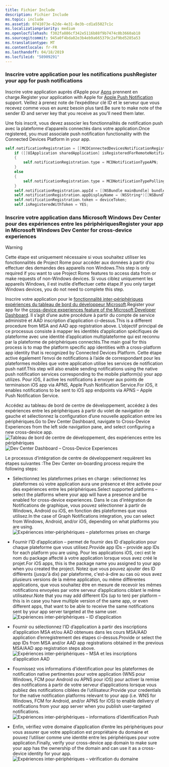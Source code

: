 ```yaml
---
title: Fichier Include
description: Fichier Include
ms.topic: include
ms.assetid: 0741073e-62de-4e31-8e3b-cd1a55027c1c
ms.localizationpriority: medium
ms.openlocfilehash: f302fa886cf342e5116b88f9b7474c0b3660ab18
ms.sourcegitcommit: 945a0f4bda02e3b4eb9a665379c2af9bd5285a53
ms.translationtype: MT
ms.contentlocale: fr-FR
ms.lasthandoff: 04/18/2019
ms.locfileid: "58909291"
---
```

### <a name="register-your-app-for-push-notifications"></a><span data-ttu-id="90b70-103">Inscrire votre application pour les notifications push</span><span class="sxs-lookup"><span data-stu-id="90b70-103">Register your app for push notifications</span></span>

<span data-ttu-id="90b70-104">Inscrire votre application auprès d’Apple pour [Apns](https://developer.apple.com/notifications/) prennent en charge.</span><span class="sxs-lookup"><span data-stu-id="90b70-104">Register your application with Apple for [Apple Push Notification](https://developer.apple.com/notifications/) support.</span></span> <span data-ttu-id="90b70-105">Veillez à prenez note de l’expéditeur clé ID et le serveur que vous recevez comme vous en aurez besoin plus tard.</span><span class="sxs-lookup"><span data-stu-id="90b70-105">Be sure to make note of the sender ID and server key that you receive as you'll need them later.</span></span>

<span data-ttu-id="90b70-106">Une fois inscrit, vous devez associer les fonctionnalités de notification push avec la plateforme d’appareils connectés dans votre application.</span><span class="sxs-lookup"><span data-stu-id="90b70-106">Once registered, you must associate push notification functionality with the Connected Devices Platform in your app.</span></span>

```ObjectiveC
self.notificationRegistration = [[MCDConnectedDevicesNotificationRegistration alloc] init];
    if ([[UIApplication sharedApplication] isRegisteredForRemoteNotifications])
    {
        self.notificationRegistration.type = MCDNotificationTypeAPN;
    }
    else
    {
        self.notificationRegistration.type = MCDNotificationTypePolling;
    }
    self.notificationRegistration.appId = [[NSBundle mainBundle] bundleIdentifier];
    self.notificationRegistration.appDisplayName = (NSString*)[[NSBundle mainBundle] objectForInfoDictionaryKey:@"CFBundleDisplayName"];
    self.notificationRegistration.token = deviceToken;
    self.isRegisteredWithToken = YES;
```

### <a name="register-your-app-in-microsoft-windows-dev-center-for-cross-device-experiences"></a><span data-ttu-id="90b70-107">Inscrire votre application dans Microsoft Windows Dev Center pour des expériences entre les périphériques</span><span class="sxs-lookup"><span data-stu-id="90b70-107">Register your app in Microsoft Windows Dev Center for cross-device experiences</span></span>

> [!WARNING]
> <span data-ttu-id="90b70-108">Cette étape est uniquement nécessaire si vous souhaitez utiliser les fonctionnalités de Project Rome pour accéder aux données à partir d’ou effectuer des demandes des appareils non Windows.</span><span class="sxs-lookup"><span data-stu-id="90b70-108">This step is only required if you want to use Project Rome features to access data from or make requests of non-Windows devices.</span></span> <span data-ttu-id="90b70-109">Si vous ciblez uniquement les appareils Windows, il est inutile d’effectuer cette étape.</span><span class="sxs-lookup"><span data-stu-id="90b70-109">If you only target Windows devices, you do not need to complete this step.</span></span>

<span data-ttu-id="90b70-110">Inscrire votre application pour le [fonctionnalité inter-périphériques expériences du tableau de bord du développeur Microsoft](https://developer.microsoft.com/dashboard/crossplatform/web).</span><span class="sxs-lookup"><span data-stu-id="90b70-110">Register your app for the [cross-device experiences feature of the Microsoft Developer Dashboard](https://developer.microsoft.com/dashboard/crossplatform/web).</span></span> <span data-ttu-id="90b70-111">Il s’agit d’une autre procédure à partir du compte de service administré et AAD inscription d’application ci-dessus.</span><span class="sxs-lookup"><span data-stu-id="90b70-111">This is a different procedure from MSA and AAD app registration above.</span></span> <span data-ttu-id="90b70-112">L’objectif principal de ce processus consiste à mapper les identités d’application spécifiques de plateforme avec une identité d’application multiplateforme qui est reconnu par la plateforme de périphériques connectés.</span><span class="sxs-lookup"><span data-stu-id="90b70-112">The main goal for this process is to map the platform specific app identities with a cross-platform app identity that is recognized by Connected Devices Platform.</span></span> <span data-ttu-id="90b70-113">Cette étape active également l’envoi de notifications à l’aide de correspondant pour les plateformes mobiles que votre application utilise les services de notification push natif.</span><span class="sxs-lookup"><span data-stu-id="90b70-113">This step will also enable sending notifications using the native push notification services corresponding to the mobile platform(s) your app utilizes.</span></span> <span data-ttu-id="90b70-114">Pour iOS, il active les notifications à envoyer aux points de terminaison iOS app via APNS, Apple Push Notification Service.</span><span class="sxs-lookup"><span data-stu-id="90b70-114">For iOS, it enables notifications to be sent to iOS app endpoints via APNS – Apple Push Notification Service.</span></span>

<span data-ttu-id="90b70-115">Accédez au tableau de bord de centre de développement, accédez à des expériences entre les périphériques à partir du volet de navigation de gauche et sélectionnez la configuration d’une nouvelle application entre les périphériques.</span><span class="sxs-lookup"><span data-stu-id="90b70-115">Go to Dev Center Dashboard, navigate to Cross-Device Experiences from the left side navigation pane, and select configuring a new cross-device app.</span></span>
<span data-ttu-id="90b70-116">![Tableau de bord de centre de développement, des expériences entre les périphériques](../../notifications/media/dev_center_portal/dev_center_portal_1_overview.png)</span><span class="sxs-lookup"><span data-stu-id="90b70-116">![Dev Center Dashboard – Cross-Device Experiences](../../notifications/media/dev_center_portal/dev_center_portal_1_overview.png)</span></span>

<span data-ttu-id="90b70-117">Le processus d’intégration de centre de développement requièrent les étapes suivantes :</span><span class="sxs-lookup"><span data-stu-id="90b70-117">The Dev Center on-boarding process require the following steps:</span></span>

* <span data-ttu-id="90b70-118">Sélectionnez les plateformes prises en charge : sélectionnez les plateformes où votre application aura une présence et être activée pour des expériences entre les périphériques.</span><span class="sxs-lookup"><span data-stu-id="90b70-118">Select supported platforms – select the platforms where your app will have a presence and be enabled for cross-device experiences.</span></span> <span data-ttu-id="90b70-119">Dans le cas d’intégration de Notifications de graphique, vous pouvez sélectionner à partir de Windows, Android ou iOS, en fonction des plateformes que vous utilisez.</span><span class="sxs-lookup"><span data-stu-id="90b70-119">In the case of Graph Notifications integration, you can select from Windows, Android, and/or iOS, depending on what platforms you are using.</span></span> ![Expériences inter-périphériques – plateformes prises en charge](../../notifications/media/dev_center_portal/dev_center_portal_2_supported_platforms.png)

* <span data-ttu-id="90b70-121">Fournir l’ID d’application – permet de fournir des ID d’application pour chaque plateforme que vous utilisez.</span><span class="sxs-lookup"><span data-stu-id="90b70-121">Provide app IDs – provide app IDs for each platform you are using.</span></span> <span data-ttu-id="90b70-122">Pour les applications iOS, ceci est le nom du package affecté à votre application lorsque vous avez créé le projet.</span><span class="sxs-lookup"><span data-stu-id="90b70-122">For iOS apps, this is the package name you assigned to your app when you created the project.</span></span> <span data-ttu-id="90b70-123">Notez que vous pouvez ajouter des ID différents (jusqu'à dix) par plateforme, c'est-à-dire au cas où vous avez plusieurs versions de la même application, ou même différentes applications, que vous souhaitez être en mesure de recevoir les mêmes notifications envoyées par votre serveur d’applications ciblant le même utilisateur.</span><span class="sxs-lookup"><span data-stu-id="90b70-123">Note that you may add different IDs (up to ten) per platform – this is in case you have multiple version of the same app, or even different apps, that want to be able to receive the same notifications sent by your app server targeted at the same user.</span></span> ![Expériences inter-périphériques – ID d’application](../../notifications/media/dev_center_portal/dev_center_portal_3_app_ids.png)

* <span data-ttu-id="90b70-125">Fournir ou sélectionnez l’ID d’application à partir des inscriptions d’application MSA et/ou AAD obtenues dans les cours MSA/AAD application d’enregistrement des étapes ci-dessus.</span><span class="sxs-lookup"><span data-stu-id="90b70-125">Provide or select the app IDs from MSA and/or AAD app registrations obtained in the previous MSA/AAD app registration steps above.</span></span> ![Expériences inter-périphériques – MSA et les inscriptions d’application AAD](../../notifications/media/dev_center_portal/dev_center_portal_4_msa_aad_connections.png)

* <span data-ttu-id="90b70-127">Fournissez vos informations d’identification pour les plateformes de notification native pertinentes pour votre application (WNS pour Windows, FCM pour Android ou APNS pour iOS) pour activer la remise des notifications à partir de votre serveur d’applications lorsque vous publiez des notifications ciblées de l’utilisateur.</span><span class="sxs-lookup"><span data-stu-id="90b70-127">Provide your credentials for the native notification platforms relevant to your app (i.e. WNS for Windows, FCM for Android, and/or APNS for iOS) to enable delivery of notifications from your app server when you publish user-targeted notifications.</span></span> ![Expériences inter-périphériques – informations d’identification Push](../../notifications/media/dev_center_portal/dev_center_portal_5_push_credentials.png)

* <span data-ttu-id="90b70-129">Enfin, vérifiez votre domaine d’application d’entre les périphériques pour vous assurer que votre application est propriétaire du domaine et pouvez l’utiliser comme une identité entre les périphériques pour votre application.</span><span class="sxs-lookup"><span data-stu-id="90b70-129">Finally, verify your cross-device app domain to make sure your app has the ownership of the domain and can use it as a cross-device identity for your app.</span></span> ![Expériences inter-périphériques – vérification du domaine](../../notifications/media/dev_center_portal/dev_center_portal_6_domain_verification.png)
